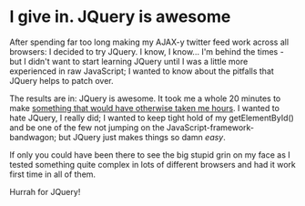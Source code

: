 # I give in. JQuery is awesome

After spending far too long making my AJAX-y twitter feed work across all browsers: I decided to try JQuery. I know, I know... I'm behind the times - but I didn't want to start learning JQuery until I was a little more experienced in raw JavaScript; I wanted to know about the pitfalls that JQuery helps to patch over.

The results are in: JQuery is awesome. It took me a whole 20 minutes to make [something that would have otherwise taken me hours](http://edutom.co.uk/jquery/). I wanted to hate JQuery, I really did; I wanted to keep tight hold of my getElementById() and be one of the few not jumping on the JavaScript-framework-bandwagon; but JQuery just makes things so damn *easy*.

If only you could have been there to see the big stupid grin on my face as I tested something quite complex in lots of different browsers and had it work first time in all of them.

Hurrah for JQuery!